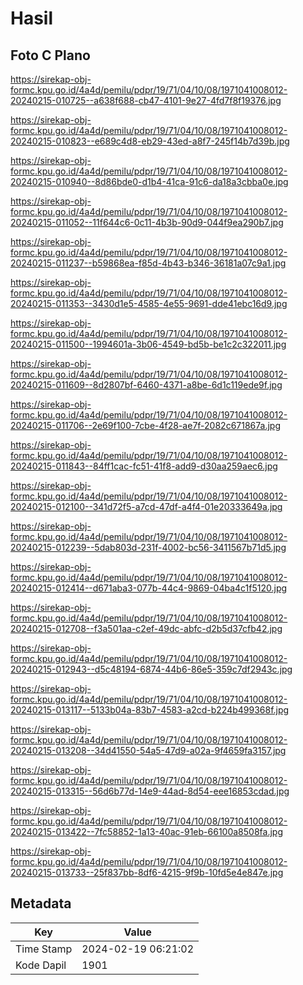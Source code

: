 # Hasil

## Foto C Plano

https://sirekap-obj-formc.kpu.go.id/4a4d/pemilu/pdpr/19/71/04/10/08/1971041008012-20240215-010725--a638f688-cb47-4101-9e27-4fd7f8f19376.jpg

https://sirekap-obj-formc.kpu.go.id/4a4d/pemilu/pdpr/19/71/04/10/08/1971041008012-20240215-010823--e689c4d8-eb29-43ed-a8f7-245f14b7d39b.jpg

https://sirekap-obj-formc.kpu.go.id/4a4d/pemilu/pdpr/19/71/04/10/08/1971041008012-20240215-010940--8d86bde0-d1b4-41ca-91c6-da18a3cbba0e.jpg

https://sirekap-obj-formc.kpu.go.id/4a4d/pemilu/pdpr/19/71/04/10/08/1971041008012-20240215-011052--11f644c6-0c11-4b3b-90d9-044f9ea290b7.jpg

https://sirekap-obj-formc.kpu.go.id/4a4d/pemilu/pdpr/19/71/04/10/08/1971041008012-20240215-011237--b59868ea-f85d-4b43-b346-36181a07c9a1.jpg

https://sirekap-obj-formc.kpu.go.id/4a4d/pemilu/pdpr/19/71/04/10/08/1971041008012-20240215-011353--3430d1e5-4585-4e55-9691-dde41ebc16d9.jpg

https://sirekap-obj-formc.kpu.go.id/4a4d/pemilu/pdpr/19/71/04/10/08/1971041008012-20240215-011500--1994601a-3b06-4549-bd5b-be1c2c322011.jpg

https://sirekap-obj-formc.kpu.go.id/4a4d/pemilu/pdpr/19/71/04/10/08/1971041008012-20240215-011609--8d2807bf-6460-4371-a8be-6d1c119ede9f.jpg

https://sirekap-obj-formc.kpu.go.id/4a4d/pemilu/pdpr/19/71/04/10/08/1971041008012-20240215-011706--2e69f100-7cbe-4f28-ae7f-2082c671867a.jpg

https://sirekap-obj-formc.kpu.go.id/4a4d/pemilu/pdpr/19/71/04/10/08/1971041008012-20240215-011843--84ff1cac-fc51-41f8-add9-d30aa259aec6.jpg

https://sirekap-obj-formc.kpu.go.id/4a4d/pemilu/pdpr/19/71/04/10/08/1971041008012-20240215-012100--341d72f5-a7cd-47df-a4f4-01e20333649a.jpg

https://sirekap-obj-formc.kpu.go.id/4a4d/pemilu/pdpr/19/71/04/10/08/1971041008012-20240215-012239--5dab803d-231f-4002-bc56-3411567b71d5.jpg

https://sirekap-obj-formc.kpu.go.id/4a4d/pemilu/pdpr/19/71/04/10/08/1971041008012-20240215-012414--d671aba3-077b-44c4-9869-04ba4c1f5120.jpg

https://sirekap-obj-formc.kpu.go.id/4a4d/pemilu/pdpr/19/71/04/10/08/1971041008012-20240215-012708--f3a501aa-c2ef-49dc-abfc-d2b5d37cfb42.jpg

https://sirekap-obj-formc.kpu.go.id/4a4d/pemilu/pdpr/19/71/04/10/08/1971041008012-20240215-012943--d5c48194-6874-44b6-86e5-359c7df2943c.jpg

https://sirekap-obj-formc.kpu.go.id/4a4d/pemilu/pdpr/19/71/04/10/08/1971041008012-20240215-013117--5133b04a-83b7-4583-a2cd-b224b499368f.jpg

https://sirekap-obj-formc.kpu.go.id/4a4d/pemilu/pdpr/19/71/04/10/08/1971041008012-20240215-013208--34d41550-54a5-47d9-a02a-9f4659fa3157.jpg

https://sirekap-obj-formc.kpu.go.id/4a4d/pemilu/pdpr/19/71/04/10/08/1971041008012-20240215-013315--56d6b77d-14e9-44ad-8d54-eee16853cdad.jpg

https://sirekap-obj-formc.kpu.go.id/4a4d/pemilu/pdpr/19/71/04/10/08/1971041008012-20240215-013422--7fc58852-1a13-40ac-91eb-66100a8508fa.jpg

https://sirekap-obj-formc.kpu.go.id/4a4d/pemilu/pdpr/19/71/04/10/08/1971041008012-20240215-013733--25f837bb-8df6-4215-9f9b-10fd5e4e847e.jpg


## Metadata

| Key        | Value               |
| ---------- | ------------------- |
| Time Stamp | 2024-02-19 06:21:02 |
| Kode Dapil | 1901                |



